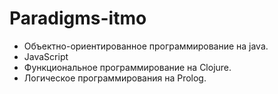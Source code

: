 # Paradigms-itmo

- Объектно-ориентированное программирование на java.
- JavaScript
- Функциональное программирование на Clojure.
- Логическое программирования на Prolog.
